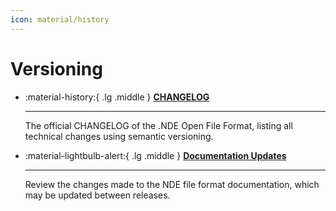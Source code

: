 ```yaml
---
icon: material/history
---
```


# Versioning

<div class="grid cards" markdown>

-   :material-history:{ .lg .middle } __[CHANGELOG]__

    ---

    The official CHANGELOG of the .NDE Open File Format, listing all technical changes using semantic versioning. 

-   :material-lightbulb-alert:{ .lg .middle } __[Documentation Updates]__

    ---

    Review the changes made to the NDE file format documentation, which may be updated between releases.
  
</div>

  [CHANGELOG]: changelog.md
  [Documentation Updates]: documentation-updates.md
